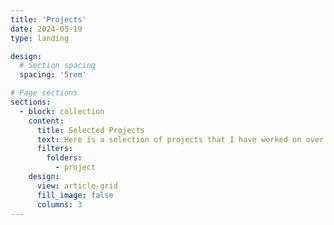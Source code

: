 ```yaml
---
title: 'Projects'
date: 2024-05-19
type: landing

design:
  # Section spacing
  spacing: '5rem'

# Page sections
sections:
  - block: collection
    content:
      title: Selected Projects
      text: Here is a selection of projects that I have worked on over the years. Please contact me at [amiller@nikhef.nl](mailto:amiller@nikhef.nl) if you'd like to get involved!
      filters:
        folders:
          - project
    design:
      view: article-grid
      fill_image: false
      columns: 3
---
```

